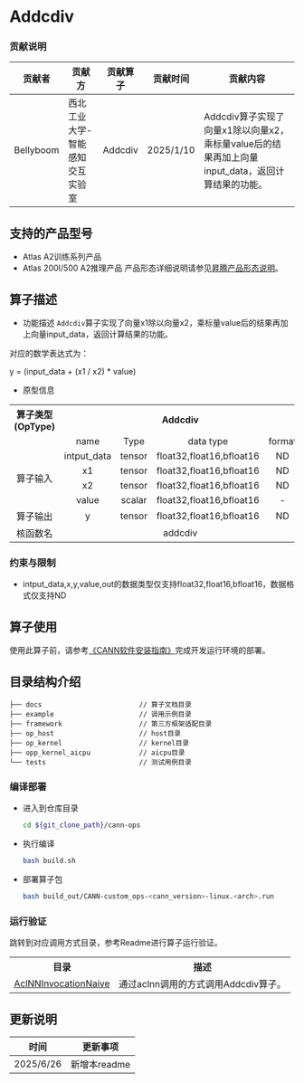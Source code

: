 # Addcdiv
### 贡献说明
| 贡献者       | 贡献方              | 贡献算子    | 贡献时间      | 贡献内容                                                          |
|-----------|------------------|---------|-----------|---------------------------------------------------------------|
| Bellyboom | 西北工业大学-智能感知交互实验室 | Addcdiv | 2025/1/10 | Addcdiv算子实现了向量x1除以向量x2，乘标量value后的结果再加上向量input_data，返回计算结果的功能。 |

## 支持的产品型号
- Atlas A2训练系列产品
- Atlas 200I/500 A2推理产品
产品形态详细说明请参见[昇腾产品形态说明](http://www.hiascend.com/document/redirect/CannCommunityProductForm)。

## 算子描述
- 功能描述
`Addcdiv`算子实现了向量x1除以向量x2，乘标量value后的结果再加上向量input_data，返回计算结果的功能。

对应的数学表达式为：

y = (input_data + (x1 / x2) * value)

- 原型信息

<table>
<tr><th align="center">算子类型(OpType)</th><th colspan="4" align="center">Addcdiv</th></tr> 
<tr><td align="center"> </td><td align="center">name</td><td align="center">Type</td><td align="center">data type</td><td align="center">format</td></tr>  
<tr><td rowspan="5" align="center">算子输入</td>
<tr><td align="center">intput_data</td><td align="center">tensor</td><td align="center">float32,float16,bfloat16</td><td align="center">ND</td></tr>  

<tr><td align="center">x1</td><td align="center">tensor</td><td align="center">float32,float16,bfloat16</td><td align="center">ND</td></tr> 

<tr><td align="center">x2</td><td align="center">tensor</td><td align="center">float32,float16,bfloat16</td><td align="center">ND</td></tr> 

<tr><td align="center">value</td><td align="center">scalar</td><td align="center">float32,float16,bfloat16</td><td align="center">-</td></tr>
<tr><td rowspan="1" align="center">算子输出</td>
<td align="center">y</td><td align="center">tensor</td><td align="center">float32,float16,bfloat16</td><td align="center">ND</td></tr>  
<tr><td rowspan="1" align="center">核函数名</td><td colspan="4" align="center">addcdiv</td></tr>  
</table>

### 约束与限制
- intput_data,x,y,value,out的数据类型仅支持float32,float16,bfloat16，数据格式仅支持ND
## 算子使用
使用此算子前，请参考[《CANN软件安装指南》](https://hiascend.com/document/redirect/CannCommunityInstSoftware)完成开发运行环境的部署。

## 目录结构介绍
```
├── docs                        // 算子文档目录
├── example                     // 调用示例目录
├── framework                   // 第三方框架适配目录
├── op_host                     // host目录
├── op_kernel                   // kernel目录
├── opp_kernel_aicpu            // aicpu目录
└── tests                       // 测试用例目录
```

### 编译部署
  - 进入到仓库目录

    ```bash
    cd ${git_clone_path}/cann-ops
    ```

  - 执行编译

    ```bash
    bash build.sh
    ```

  - 部署算子包

    ```bash
    bash build_out/CANN-custom_ops-<cann_version>-linux.<arch>.run
    ```

### 运行验证
跳转到对应调用方式目录，参考Readme进行算子运行验证。
<table>
    <th>目录</th><th>描述</th>
    <tr>
        <td><a href="./examples/AclNNInvocationNaive"> AclNNInvocationNaive</td><td>通过aclnn调用的方式调用Addcdiv算子。</td>
    </tr>
</table>

## 更新说明
| 时间 | 更新事项 |
|----|------|
| 2025/6/26 | 新增本readme |